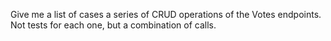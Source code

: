 Give me a list of cases a series of CRUD operations of the Votes endpoints. Not tests for each one, but a combination of calls.